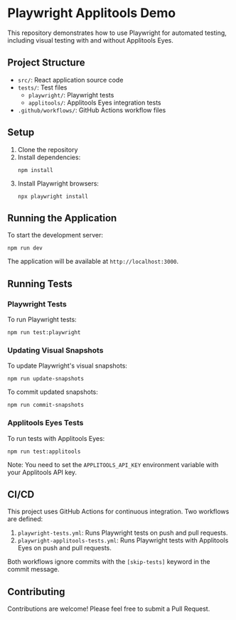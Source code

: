 # Playwright Applitools Demo

This repository demonstrates how to use Playwright for automated testing, including visual testing with and without Applitools Eyes.

## Project Structure

- `src/`: React application source code
- `tests/`: Test files
  - `playwright/`: Playwright tests
  - `applitools/`: Applitools Eyes integration tests
- `.github/workflows/`: GitHub Actions workflow files

## Setup

1. Clone the repository
2. Install dependencies:
   ```
   npm install
   ```
3. Install Playwright browsers:
   ```
   npx playwright install
   ```

## Running the Application

To start the development server:

```
npm run dev
```

The application will be available at `http://localhost:3000`.

## Running Tests

### Playwright Tests

To run Playwright tests:

```
npm run test:playwright
```

### Updating Visual Snapshots

To update Playwright's visual snapshots:

```
npm run update-snapshots
```

To commit updated snapshots:

```
npm run commit-snapshots
```

### Applitools Eyes Tests

To run tests with Applitools Eyes:

```
npm run test:applitools
```

Note: You need to set the `APPLITOOLS_API_KEY` environment variable with your Applitools API key.

## CI/CD

This project uses GitHub Actions for continuous integration. Two workflows are defined:

1. `playwright-tests.yml`: Runs Playwright tests on push and pull requests.
2. `playwright-applitools-tests.yml`: Runs Playwright tests with Applitools Eyes on push and pull requests.

Both workflows ignore commits with the `[skip-tests]` keyword in the commit message.

## Contributing

Contributions are welcome! Please feel free to submit a Pull Request.